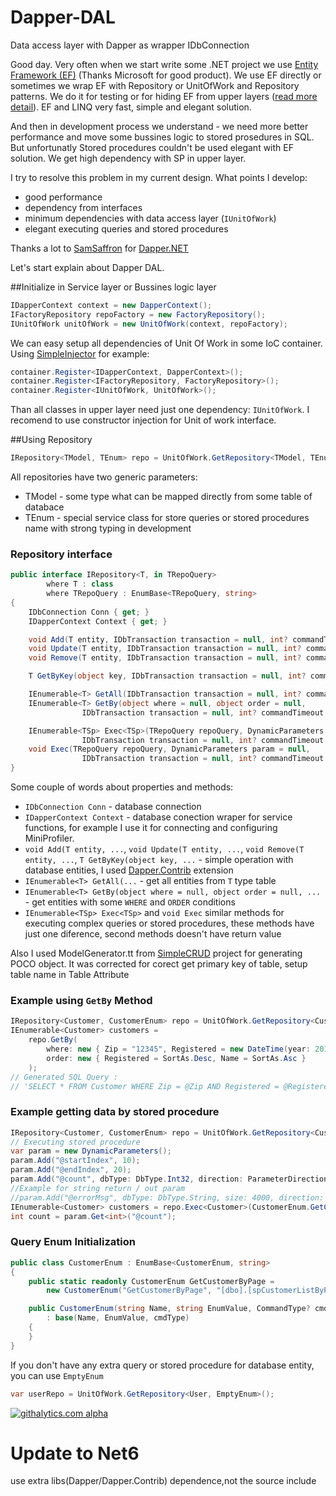 Dapper-DAL
==========

Data access layer with Dapper as wrapper IDbConnection

Good day. Very often when we start write some .NET project we use [Entity Framework (EF)][1] (Thanks Microsoft for good product). We use EF directly or sometimes we wrap EF with Repository or UnitOfWork and Repository patterns. We do it for testing or for hiding EF from upper layers ([read more detail][2]). EF and LINQ very fast, simple and elegant solution.

And then in development process we understand - we need more better performance and move some bussines logic to stored prosedures in SQL. But unfortunatly Stored procedures couldn't be used elegant with EF solution. We get high dependency with SP in upper layer.

I try to resolve this problem in my current design. 
What points I develop:

- good performance
- dependency from interfaces
- minimum dependencies with data access layer (`IUnitOfWork`)
- elegant executing queries and stored procedures

Thanks a lot to [SamSaffron][3] for [Dapper.NET][4]

Let's start explain about Dapper DAL.

##Initialize in Service layer or Bussines logic layer
```C#
IDapperContext context = new DapperContext();
IFactoryRepository repoFactory = new FactoryRepository();
IUnitOfWork unitOfWork = new UnitOfWork(context, repoFactory);
```
We can easy setup all dependencies of Unit Of Work in some IoC container. Using [SimpleInjector][5] for example:
```C#
container.Register<IDapperContext, DapperContext>();
container.Register<IFactoryRepository, FactoryRepository>();
container.Register<IUnitOfWork, UnitOfWork>();
```
Than all classes in upper layer need just one dependency: `IUnitOfWork`. I recomend to use constructor injection for Unit of work interface.

##Using Repository
```C#
IRepository<TModel, TEnum> repo = UnitOfWork.GetRepository<TModel, TEnum>();
```
All repositories have two generic parameters:

- TModel - some type what can be mapped directly from some table of databace
- TEnum - special service class for store queries or stored procedures name with strong typing in development

### Repository interface
```C#
public interface IRepository<T, in TRepoQuery>
        where T : class
        where TRepoQuery : EnumBase<TRepoQuery, string>
{
    IDbConnection Conn { get; }
    IDapperContext Context { get; }

    void Add(T entity, IDbTransaction transaction = null, int? commandTimeout = null);
    void Update(T entity, IDbTransaction transaction = null, int? commandTimeout = null);
    void Remove(T entity, IDbTransaction transaction = null, int? commandTimeout = null);

    T GetByKey(object key, IDbTransaction transaction = null, int? commandTimeout = null);

    IEnumerable<T> GetAll(IDbTransaction transaction = null, int? commandTimeout = null);
    IEnumerable<T> GetBy(object where = null, object order = null, 
				IDbTransaction transaction = null, int? commandTimeout = null);

    IEnumerable<TSp> Exec<TSp>(TRepoQuery repoQuery, DynamicParameters param = null, 
				IDbTransaction transaction = null, int? commandTimeout = null);
    void Exec(TRepoQuery repoQuery, DynamicParameters param = null, 
				IDbTransaction transaction = null, int? commandTimeout = null);
}
```
Some couple of words about properties and methods:

- `IDbConnection Conn` - database connection
- `IDapperContext Context` - database conection wraper for service functions, for example I use it for connecting and configuring MiniProfiler.
- `void Add(T entity, ...`, `void Update(T entity, ...`, `void Remove(T entity, ...`, `T GetByKey(object key, ...` - simple operation with database entities, I used [Dapper.Contrib][6] extension
- `IEnumerable<T> GetAll(...` - get all entities from `T` type table
- `IEnumerable<T> GetBy(object where = null, object order = null, ...` - get entities with some `WHERE` and `ORDER` conditions
- `IEnumerable<TSp> Exec<TSp>` and `void Exec` similar methods for executing complex queries or stored procedures, these methods have just one diference, second methods doesn't have return value

Also I used ModelGenerator.tt from [SimpleCRUD][7] project for generating POCO object. It was corrected for corect get primary key of table, setup table name in Table Attribute

### Example using `GetBy` Method
```C#
IRepository<Customer, CustomerEnum> repo = UnitOfWork.GetRepository<Customer, CustomerEnum>();
IEnumerable<Customer> customers = 
    repo.GetBy(
        where: new { Zip = "12345", Registered = new DateTime(year: 2013, month: 7, day: 7) }, 
        order: new { Registered = SortAs.Desc, Name = SortAs.Asc }
    );
// Generated SQL Query : 
// 'SELECT * FROM Customer WHERE Zip = @Zip AND Registered = @Registered ORDER BY Registered DESC, Name ASC'
```
### Example getting data by stored procedure
```C#
IRepository<Customer, CustomerEnum> repo = UnitOfWork.GetRepository<Customer, CustomerEnum>();
// Executing stored procedure
var param = new DynamicParameters();
param.Add("@startIndex", 10);
param.Add("@endIndex", 20);
param.Add("@count", dbType: DbType.Int32, direction: ParameterDirection.Output);
//Example for string return / out param
//param.Add("@errorMsg", dbType: DbType.String, size: 4000, direction: ParameterDirection.ReturnValue);
IEnumerable<Customer> customers = repo.Exec<Customer>(CustomerEnum.GetCustomerByPage, param);
int count = param.Get<int>("@count");
``` 
### Query Enum Initialization
```C#
public class CustomerEnum : EnumBase<CustomerEnum, string>
{
    public static readonly CustomerEnum GetCustomerByPage = 
		new CustomerEnum("GetCustomerByPage", "[dbo].[spCustomerListByPageGet]", CommandType.StoredProcedure);

    public CustomerEnum(string Name, string EnumValue, CommandType? cmdType)
        : base(Name, EnumValue, cmdType)
    {
    }
}
```
If you don't have any extra query or stored procedure for database entity, you can use `EmptyEnum`
```C#
var userRepo = UnitOfWork.GetRepository<User, EmptyEnum>();
```

[1]:http://msdn.microsoft.com/en-us/data/ef.aspx
[2]:http://stackoverflow.com/a/5626884/1053480
[3]:https://github.com/SamSaffron
[4]:https://github.com/SamSaffron/dapper-dot-net
[5]:https://simpleinjector.codeplex.com/
[6]:https://github.com/SamSaffron/dapper-dot-net/tree/master/Dapper.Contrib
[7]:https://github.com/ericdc1/Dapper.SimpleCRUD

[![githalytics.com alpha](https://cruel-carlota.pagodabox.com/c5ee47a79b6ef93bd10651743bab2b0d "githalytics.com")](http://githalytics.com/Pencroff/Dapper-DAL)


# Update to Net6
 use extra libs(Dapper/Dapper.Contrib) dependence,not the source include

